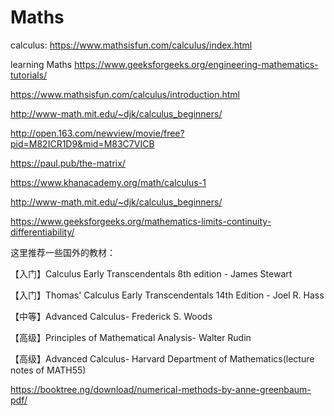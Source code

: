 # Maths

calculus:
https://www.mathsisfun.com/calculus/index.html

learning Maths
https://www.geeksforgeeks.org/engineering-mathematics-tutorials/


https://www.mathsisfun.com/calculus/introduction.html

http://www-math.mit.edu/~djk/calculus_beginners/

http://open.163.com/newview/movie/free?pid=M82ICR1D9&mid=M83C7VICB

https://paul.pub/the-matrix/

https://www.khanacademy.org/math/calculus-1

http://www-math.mit.edu/~djk/calculus_beginners/

https://www.geeksforgeeks.org/mathematics-limits-continuity-differentiability/

这里推荐一些国外的教材：

【入门】Calculus Early Transcendentals 8th edition - James Stewart

【入门】Thomas' Calculus Early Transcendentals 14th Edition - Joel R. Hass

【中等】Advanced Calculus- Frederick S. Woods

【高级】Principles of Mathematical Analysis- Walter Rudin

【高级】Advanced Calculus- Harvard Department of Mathematics(lecture notes of MATH55)



https://booktree.ng/download/numerical-methods-by-anne-greenbaum-pdf/


